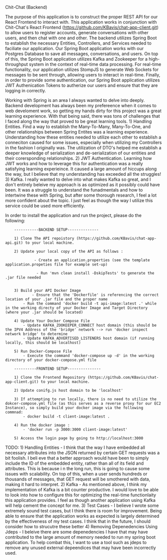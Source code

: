 Chit-Chat (Backend)

The purpose of this application is to construct the proper REST API for our React Frontend to interact with. This application works in conjunction with Chit-Chat's React Frontend (https://github.com/KBavis/chat-app-client.git) to allow users to register accounts, generate conversations with other users, and then chat with one and other. The backend utilizes Spring Boot to establish the necessary Entities, Controllers, and Services needed to faciliate our application. Our Spring Boot application works with our Postgres Database to save all messages, conversations, and users. On top of this, the Spring Boot application utilizes Kafka and Zookeeper for a high-throughput system in the context of real-time data processing. For real-time functionality, our application utilizes StompJS to generate Web Sockets for messages to be sent through, allowing users to interact in real-time. Finally, in order to provide some authentication, our Spring Boot application utilizes JWT Authenication Tokens to autherize our users and ensure that they are logging in correctly.

Working with Spring is an area I always wanted to delve into deeply. Backend development has always been my prefereence when it comes to web develoment work, so getting my hands dirty for this project was a great learning experience. With that being said, there was tons of challenges that I faced along the way that proved to be great learning tools. 1) Handling Entities. Find a way to establish the Many-To-Many, Many-To-One, and other relationships between Spring Entites was a learning experience. Understanding how these entities needed to utilize each other to establish a conneciton caused for some issues, especially when utilizing my Controllers in the fashion I originally was. The utilization of DTO's helped me establish a deeper knowledge of serialization and de-serialization of our entities and their corersponding relationships. 2) JWT Authentication. Learning how JWT works and how to leverage this for authentication was a really satisfying learning experieince. It caused a large amount of hiccups along the way, but I believe that my understanding has exceeded all the struggles! 3) Kafka. I really wanted to delve into what makes Kafka so great, and I don't entirely beleive my approach is as optimized as it possibly could have been. It was a struggle to understand the funadmentals and how to intertwine these with Spring, but after some thorough research, I feel a lot more confident about the topic. I just feel as though the way I utilize this service could be used more efficiently.

In order to install the application and run the project, please do the following:

		-----------BACKEND SETUP--------------

		1) Clone The API repoistory (https://github.com/KBavis/chat-app-api.git) to your local machine.

		2) Update your local copy of the API as follows :

	       		 - Create an application.properties (see the template application.propeties file for example set-up)

	        	  - Run 'mvn clean install -DskipTests' to generate the .jar file needed


		3) Build your API Docker Image
		        - Ensure that the 'Dockerfile' is referencing the correct location of your .jar file and the proper name
			- Run the command 'docker build -t api-image:latest .' while in the working directy of your Docker Image and Target Directory (where your .jar should be located)

		4) Update Your Docker Compose File
			- Update KAFKA_ZOOKEEPER_CONNECT host domain (this should be the IPV4 Address of the 'bridge' network --> run 'docker inspect network bridge' to determine
			- Update KAFKA_ADVERTISED_LISTENERS host domain (if running locally, this should be localhost)

		5) Run Docker-Compose File
			- Execute the command 'docker-compose up -d' in the working directory of your docker-compose.yml file

		----------FRONTEND SETUP---------------

		1) Clone the Frontend Repository (https://github.com/KBavis/chat-app-client.git) to your local machine.
		
  		2) Update conifg.js host domain to be 'localhost'

		3) If attempting to run locally, there is no need to utilize the dokcer-compose.yml file (as this serves as a reverse proxy for our EC2 Instance), so simply build your docker image via the following commnad:
			- docker build -t client-image:latest .
	
 		4) Run the docker image :
			- 'docker run -p 3000:3000 client-image:latest'

		5) Access the login page by going to http://localhost:3000


TODO:
	1) Handling Entities - I think that the way I have embedded all necessary attributes into the JSON returned by certain GET requests was a bit foolish. I beli		eve that a better approach would have been to simply include the ID of the embedded entity, rather than all of its field and attributes. This is because i	     n the long run, this is going to cause some issues with scalability. On top of this, when a user sends hundreds or thousands of messages, that GET request 	  will be smothered with data, making it hard to interpret.
	2) Kafka - As mentioned above, I think my implementation of Kafka is a bit counter productive. I would love to be able to look into how to configure this for 		optimizing the real-time functionlaity this application provides. I feel as though another application using Kafka will help cement the concept for me.
	3) Test Cases - I believe I wrote some extremely sound test cases, but I think there is room for improvement. Being able to ensure that the application works 		as expected is largely determined by the effectiveness of my test cases. I think that in the future, I should consider how to strucutre these better
 	4) Removing Depenedencies Using Jdeps - I beleive there are some depenedencies I have that may have contributed to the large amount of memory needed to run my spring boot application. To help combat this, I want to use a tool such as jdeps to remove any unused external depeendices that may have been incorrectly used. 
